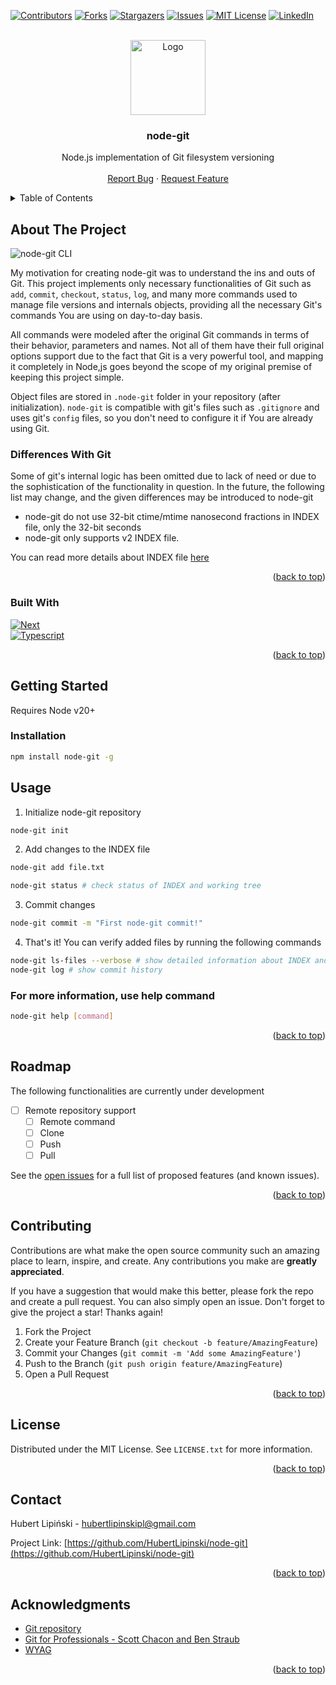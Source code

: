 <!-- Improved compatibility of back to top link: See: https://github.com/othneildrew/Best-README-Template/pull/73 -->
<a id="readme-top"></a>


<!-- PROJECT SHIELDS -->
<!--
*** I'm using markdown "reference style" links for readability.
*** Reference links are enclosed in brackets [ ] instead of parentheses ( ).
*** See the bottom of this document for the declaration of the reference variables
*** for contributors-url, forks-url, etc. This is an optional, concise syntax you may use.
*** https://www.markdownguide.org/basic-syntax/#reference-style-links
-->
[![Contributors][contributors-shield]][contributors-url]
[![Forks][forks-shield]][forks-url]
[![Stargazers][stars-shield]][stars-url]
[![Issues][issues-shield]][issues-url]
[![MIT License][license-shield]][license-url]
[![LinkedIn][linkedin-shield]][linkedin-url]



<!-- PROJECT LOGO -->
<br />
<div align="center">
  <a href="https://github.com/HubertLipinski/node-git">
    <img src="https://i.imgur.com/ja2lHSw.png" alt="Logo" width="120" height="120">
  </a>

<h3 align="center">node-git</h3>

  <p align="center">
    Node.js implementation of Git filesystem versioning
    <br />
    <br />
    <a href="https://github.com/HubertLipinski/node-git" style="display: none">View Demo</a>
    <a href="https://github.com/HubertLipinski/node-git/issues/new?labels=bug&template=bug-report---.md">Report Bug</a>
    ·
    <a href="https://github.com/HubertLipinski/node-git/issues/new?labels=enhancement&template=feature-request---.md">Request Feature</a>
  </p>
</div>



<!-- TABLE OF CONTENTS -->

[//]: # (<details open>)
<details>
  <summary>Table of Contents</summary>
  <ol>
    <li>
      <a href="#about-the-project">About The Project</a>
      <ul>
        <li><a href="#differences-with-git">Differences With Git</a></li>
        <li><a href="#built-with">Built With</a></li>
      </ul>
    </li>
    <li>
      <a href="#getting-started">Getting Started</a>
      <ul>
        <li><a href="#installation">Installation</a></li>
      </ul>
    </li>
    <li><a href="#usage">Usage</a></li>
    <li><a href="#roadmap">Roadmap</a></li>
    <li><a href="#contributing">Contributing</a></li>
    <li><a href="#license">License</a></li>
    <li><a href="#contact">Contact</a></li>
    <li><a href="#acknowledgments">Acknowledgments</a></li>
  </ol>
</details>



<!-- ABOUT THE PROJECT -->
## About The Project

![node-git CLI][product-screenshot]

My motivation for creating node-git was to understand the ins and outs of Git.
This project implements only necessary functionalities of Git such as ``add``, ``commit``, ``checkout``, ``status``, ``log``, and many more commands used to manage file versions and internals objects, providing all the necessary Git's commands You are using on day-to-day basis.

All commands were modeled after the original Git commands in terms of their behavior, parameters and names. Not all of them have their full original options support due to the fact that Git is a very powerful tool, and mapping it completely in Node,js goes beyond the scope of my original premise of keeping this project simple.

Object files are stored in ``.node-git`` folder in your repository (after initialization).
``node-git`` is compatible with git's files such as ``.gitignore`` and uses git's ``config`` files, so you don't need to configure it if You are already using Git.

### Differences With Git
Some of git's internal logic has been omitted due to lack of need or due to the sophistication of the functionality in question. In the future, the following list may change, and the given differences may be introduced to node-git
* node-git do not use 32-bit ctime/mtime nanosecond fractions in INDEX file, only the 32-bit seconds
* node-git only supports v2 INDEX file. 

You can read more details about INDEX file [here](https://github.com/git/git/blob/master/Documentation/gitformat-index.txt)

<p align="right">(<a href="#readme-top">back to top</a>)</p>

### Built With

[![Next][Node-logo]][Node-url]  
[![Typescript][TS-logo]][TS-url]
<p align="right">(<a href="#readme-top">back to top</a>)</p>

<!-- GETTING STARTED -->
## Getting Started

Requires Node v20+

### Installation

  ```sh
  npm install node-git -g
  ```

<!-- USAGE EXAMPLES -->
## Usage

1. Initialize node-git repository  
```bash
node-git init
 ```

2. Add changes to the INDEX file
```bash
node-git add file.txt

node-git status # check status of INDEX and working tree
 ```

3. Commit changes
```bash
node-git commit -m "First node-git commit!"
 ```

4. That's it! You can verify added files by running the following commands
```bash
node-git ls-files --verbose # show detailed information about INDEX and working tree 
node-git log # show commit history
 ```

### For more information, use help command
```bash
node-git help [command]
 ```

<p align="right">(<a href="#readme-top">back to top</a>)</p>

<!-- ROADMAP -->
## Roadmap

The following functionalities are currently under development

- [ ] Remote repository support
    - [ ] Remote command
    - [ ] Clone
    - [ ] Push
    - [ ] Pull

See the [open issues](https://github.com/HubertLipinski/node-git/issues) for a full list of proposed features (and known issues).

<p align="right">(<a href="#readme-top">back to top</a>)</p>



<!-- CONTRIBUTING -->
## Contributing

Contributions are what make the open source community such an amazing place to learn, inspire, and create. Any contributions you make are **greatly appreciated**.

If you have a suggestion that would make this better, please fork the repo and create a pull request. You can also simply open an issue.
Don't forget to give the project a star! Thanks again!

1. Fork the Project
2. Create your Feature Branch (`git checkout -b feature/AmazingFeature`)
3. Commit your Changes (`git commit -m 'Add some AmazingFeature'`)
4. Push to the Branch (`git push origin feature/AmazingFeature`)
5. Open a Pull Request

<p align="right">(<a href="#readme-top">back to top</a>)</p>



<!-- LICENSE -->
## License

Distributed under the MIT License. See `LICENSE.txt` for more information.

<p align="right">(<a href="#readme-top">back to top</a>)</p>



<!-- CONTACT -->
## Contact

Hubert Lipiński - hubertlipinskipl@gmail.com

Project Link: [https://github.com/HubertLipinski/node-git](https://github.com/HubertLipinski/node-git)

<p align="right">(<a href="#readme-top">back to top</a>)</p>



<!-- ACKNOWLEDGMENTS -->
## Acknowledgments

* [Git repository](https://github.com/git/git/)
* [Git for Professionals - Scott Chacon and Ben Straub](https://git-scm.com/book/en/v2)
* [WYAG](https://wyag.thb.lt/#intro)

<p align="right">(<a href="#readme-top">back to top</a>)</p>

<!-- MARKDOWN LINKS & IMAGES -->
<!-- https://www.markdownguide.org/basic-syntax/#reference-style-links -->
[contributors-shield]: https://img.shields.io/github/contributors/HubertLipinski/node-git.svg?style=for-the-badge
[contributors-url]: https://github.com/HubertLipinski/node-git/graphs/contributors
[forks-shield]: https://img.shields.io/github/forks/HubertLipinski/node-git.svg?style=for-the-badge
[forks-url]: https://github.com/HubertLipinski/node-git/network/members
[stars-shield]: https://img.shields.io/github/stars/HubertLipinski/node-git.svg?style=for-the-badge
[stars-url]: https://github.com/HubertLipinski/node-git/stargazers
[issues-shield]: https://img.shields.io/github/issues/HubertLipinski/node-git.svg?style=for-the-badge
[issues-url]: https://github.com/HubertLipinski/node-git/issues
[license-shield]: https://img.shields.io/github/license/HubertLipinski/node-git.svg?style=for-the-badge
[license-url]: https://github.com/HubertLipinski/node-git/blob/master/LICENSE.txt
[linkedin-shield]: https://img.shields.io/badge/-LinkedIn-black.svg?style=for-the-badge&logo=linkedin&colorB=555
[linkedin-url]: https://www.linkedin.com/in/hubert-lipinski/
[product-screenshot]: https://i.imgur.com/Yq8c4jC.png
[Node-logo]: https://img.shields.io/badge/Node.js-43853D?style=for-the-badge&logo=node.js&logoColor=white
[Node-url]: https://nodejs.org/en
[TS-logo]: https://img.shields.io/badge/TypeScript-007ACC?style=for-the-badge&logo=typescript&logoColor=white
[TS-url]: https://www.typescriptlang.org/